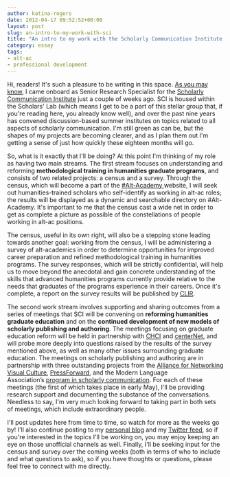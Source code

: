 ```yaml
---
author: katina-rogers
date: 2012-04-17 09:52:52+00:00
layout: post
slug: an-intro-to-my-work-with-sci
title: "An intro to my work with the Scholarly Communication Institute (SCI)"
category: essay
tags:
- alt-ac
- professional development
---
```


Hi, readers! It's such a pleasure to be writing in this space. [As you may know](https://scholarslab.org/announcements/welcoming-katina-rogers/), I came onboard as Senior Research Specialist for the [Scholarly Communication Institute](http://uvasci.org/current-work/) just a couple of weeks ago. SCI is housed within the Scholars' Lab (which means I get to be a part of this stellar group that, if you're reading here, you already know well), and over the past nine years has convened discussion-based summer institutes on topics related to all aspects of scholarly communication. I'm still green as can be, but the shapes of my projects are becoming clearer, and as I plan them out I'm getting a sense of just how quickly these eighteen months will go.

So, what is it exactly that I'll be doing? At this point I'm thinking of my role as having two main streams. The first stream focuses on understanding and reforming **methodological training in humanities graduate programs**, and consists of two related projects: a census and a survey. Through the census, which will become a part of the [#Alt-Academy ](http://mediacommons.futureofthebook.org/alt-ac/)website, I will seek out humanities-trained scholars who self-identify as working in alt-ac roles; the results will be displayed as a dynamic and searchable directory on #Alt-Academy. It's important to me that the census cast a wide net in order to get as complete a picture as possible of the constellations of people working in alt-ac positions.

The census, useful in its own right, will also be a stepping stone leading towards another goal: working from the census, I will be administering a survey of alt-academics in order to determine opportunities for improved career preparation and refined methodological training in humanities programs. The survey responses, which will be strictly confidential, will help us to move beyond the anecdotal and gain concrete understanding of the skills that advanced humanities programs currently provide relative to the needs that graduates of the programs experience in their careers. Once it's complete, a report on the survey results will be published by [CLIR](http://www.clir.org/).

The second work stream involves supporting and sharing outcomes from a series of meetings that SCI will be convening on **reforming humanities graduate education** and on the **continued development of new models of scholarly publishing and authoring**. The meetings focusing on graduate education reform will be held in partnership with [CHCI](http://chcinetwork.org/) and [centerNet](http://digitalhumanities.org/centernet), and will probe more deeply into questions raised by the results of the survey mentioned above, as well as many other issues surrounding graduate education. The meetings on scholarly publishing and authoring are in partnership with three outstanding projects from the [Alliance for Networking Visual Culture](http://scalar.usc.edu/anvc/), [PressForward](http://pressforward.org/), and the Modern Language Association’s [program in scholarly communication](http://www.mla.org/news_from_mla/news_topic&topic=303). For each of these meetings (the first of which takes place in early May), I'll be providing research support and documenting the substance of the conversations. Needless to say, I'm very much looking forward to taking part in both sets of meetings, which include extraordinary people.

I'll post updates here from time to time, so watch for more as the weeks go by! I'll also continue posting to my [personal blog](http://blackinkwhitepage.wordpress.com/) and my [Twitter feed](https://twitter.com/#!/katinalynn), so if you're interested in the topics I'll be working on, you may enjoy keeping an eye on those unofficial channels as well. Finally, I'll be seeking input for the census and survey over the coming weeks (both in terms of who to include and what questions to ask), so if you have thoughts or questions, please feel free to connect with me directly.
